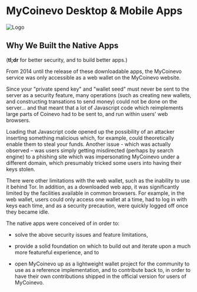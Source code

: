 # MyCoinevo Desktop & Mobile Apps

![Logo](https://raw.githubusercontent.com/coinevo.tech/coinevo.tech-app-js/master/docs/assets/icon_100.png "Logo")

## Why We Built the Native Apps

(**tl;dr** for better security, and to build better apps.)

From 2014 until the release of these downloadable apps, the MyCoinevo service was only accessible as a web wallet on the MyCoinevo website. 

Since your "private spend key" and "wallet seed" must never be sent to the server as a security feature, many operations (such as creating new wallets, and constructing transations to send money) could not be done on the server… and that meant that a lot of Javascript code which reimplements large parts of Coinevo had to be sent to, and run within users' web browsers.

Loading that Javascript code opened up the possibility of an attacker inserting something malicious which, for example, could theoretically enable them to steal your funds. Another issue - which was actually observed – was users simply getting misdirected (perhaps by search engine) to a phishing site which was impersonating MyCoinevo under a different domain, which presumably tricked some users into having their keys stolen.

There were other limitations with the web wallet, such as the inability to use it behind Tor. In addition, as a downloaded web app, it was significantly limited by the facilities available in common browsers. For example, in the web wallet, users could only access one wallet at a time, had to log in with keys each time, and as a security precaution, were quickly logged off once they became idle.

The native apps were conceived of in order to:

* solve the above security issues and feature limitations, 
 
* provide a solid foundation on which to build out and iterate upon a much more featureful experience, and to

* open MyCoinevo up as a lightweight wallet project for the community to use as a reference implementation, and to contribute back to, in order to have their own contributions shipped in the official version for users of MyCoinevo.
